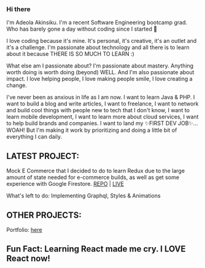 ### Hi there 

I'm Adeola Akinsiku. I'm a recent Software Engineering bootcamp grad. Who has barely gone a day without coding since I started 😬


I love coding because it's mine. It's personal, it's creative, it's an outlet and it's a challenge. I'm passionate about technology
and all there is to learn about it because THERE IS SO MUCH TO LEARN :) 


What else am I passionate about? I'm passionate about mastery. Anything worth doing is worth doing (beyond) WELL. And I'm also passionate
about impact. I love helping people, I love making people smile, I love creating a change.


I've never been as anxious in life as I am now. I want to learn Java & PHP. I want to build a blog and write articles, I want to freelance, 
I want to network and build cool things with people new to tech that I don't know, I want to learn mobile development, I want to learn more about 
cloud services, I want to help build brands and companies. I want to land my ✨FIRST DEV JOB✨... WOAH! But I'm making it work by prioritizing and 
doing a little bit of everything I can daily.

## LATEST PROJECT: 
Mock E Commerce that I decided to do to learn Redux due to the large amount of state needed for e-commerce builds, as well as get some experience with
Google Firestore. [REPO](https://github.com/adeola-ak/dod-clothing) | [LIVE](https://aa-dod.herokuapp.com/)


What's left to do: Implementing Graphql, Styles & Animations


## OTHER PROJECTS:


Portfolio: [here](https://adeola-ak.github.io/)



## Fun Fact: Learning React made me cry. I LOVE React now!


<!--
**adeola-ak/adeola-ak** is a ✨ _special_ ✨ repository because its `README.md` (this file) appears on your GitHub profile.

Here are some ideas to get you started:

- 🔭 I’m currently working on ...
- 🌱 I’m currently learning ...
- 👯 I’m looking to collaborate on ...
- 🤔 I’m looking for help with ...
- 💬 Ask me about ...
- 📫 How to reach me: ...
- 😄 Pronouns: ...
- ⚡ Fun fact: ...
-->

